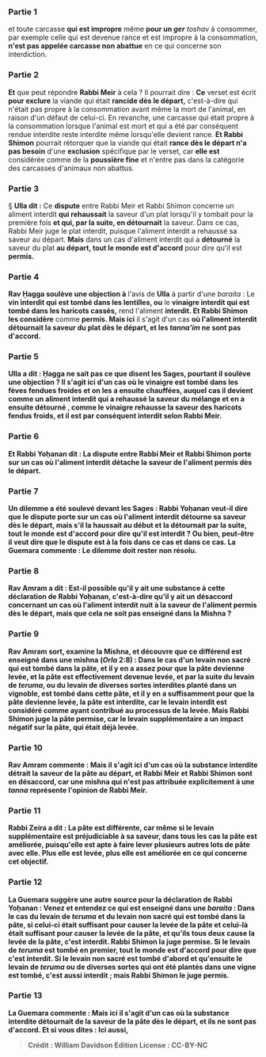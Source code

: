 
### Partie 1
et toute carcasse <b>qui est impropre</b> même <b>pour un <i>ger</i></b> <i>toshav</i> à consommer, par exemple celle qui est devenue rance et est impropre à la consommation, <b>n'est pas appelée carcasse non abattue</b> en ce qui concerne son interdiction.

### Partie 2
<b>Et</b> que peut répondre <b>Rabbi Meir</b> à cela ? Il pourrait dire : <b>Ce</b> verset est écrit <b>pour exclure</b> la viande qui était <b>rancide dès le départ,</b> c'est-à-dire qui n'était pas propre à la consommation avant même la mort de l'animal, en raison d'un défaut de celui-ci. En revanche, une carcasse qui était propre à la consommation lorsque l'animal est mort et qui a été par conséquent rendue interdite reste interdite même lorsqu'elle devient rance. <b>Et Rabbi Shimon</b> pourrait rétorquer que la viande qui était <b>rance dès le départ n'a pas besoin</b> d'une <b>exclusion</b> spécifique par le verset, car <b>elle est</b> considérée comme de la <b>poussière fine</b> et n'entre pas dans la catégorie des carcasses d'animaux non abattus.

### Partie 3
§ <b>Ulla dit :</b> Ce <b>dispute</b> entre Rabbi Meir et Rabbi Shimon concerne un aliment interdit <b>qui rehaussait</b> la saveur d'un plat lorsqu'il y tombait pour la première fois <b>et qui, par la suite, en détournait</b> la saveur. Dans ce cas, Rabbi Meir juge le plat interdit, puisque l'aliment interdit a rehaussé sa saveur au départ. <b>Mais</b> dans un cas d'aliment interdit qui a <b>détourné</b> la saveur du plat <b>au départ, tout le monde est d'accord</b> pour dire qu'il est <b>permis.</b>

### Partie 4
<b>Rav Ḥagga soulève une objection à</b> l'avis de <b>Ulla</b> à partir d'une <i>baraita</i> : Le <b>vin interdit qui est tombé dans les lentilles, ou</b> le <b>vinaigre interdit qui est tombé dans les haricots cassés,</b> rend l'aliment <b>interdit. Et Rabbi Shimon les considère</b> comme <b>permis. Mais ici</b> il s'agit d'un cas <b>où l'aliment interdit <b>détournait</b> la saveur du plat <b>dès le départ, et</b> les <i>tanna'im</i> <b>ne sont pas d'accord.</b>

### Partie 5
<b>Ulla a dit : Ḥagga ne sait pas ce que disent les Sages,</b> pourtant <b>il soulève une objection ? Il s'agit ici</b> d'un cas <b>où le vinaigre <b>est tombé dans</b> les <b>fèves fendues froides et</b> on les a ensuite <b>chauffées, </b> auquel cas <b>il devient comme</b> un aliment interdit <b>qui a rehaussé</b> la saveur du mélange <b>et en a ensuite détourné</b> , comme le vinaigre rehausse la saveur des haricots fendus froids, <b>et il est</b> par conséquent <b>interdit</b> selon Rabbi Meir.

### Partie 6
<b>Et Rabbi Yoḥanan dit :</b> La dispute entre Rabbi Meir et Rabbi Shimon porte <b>sur un cas où l'aliment interdit <b>détache</b> la saveur de l'aliment permis <b>dès le départ.</b>

### Partie 7
<b>Un dilemme a été soulevé devant</b> les Sages : Rabbi Yoḥanan veut-il dire que le <b>dispute porte sur</b> un cas où l'aliment interdit <b>détourne</b> sa saveur <b>dès le départ, mais</b> s'il la <b>haussait</b> au début <b>et la détournait</b> par la suite, <b>tout le monde est d'accord</b> pour dire qu'il est <b>interdit ? Ou bien, peut-être</b> il veut dire que le <b>dispute</b> est <b>à la fois dans ce</b> cas <b>et dans ce</b> cas. La Guemara commente : Le dilemme doit rester non résolu.

### Partie 8
<b>Rav Amram a dit : Est-il possible</b> qu'il y ait <b>une substance</b> à cette déclaration <b>de Rabbi Yoḥanan,</b> c'est-à-dire qu'il y ait un désaccord concernant un cas où l'aliment interdit nuit à la saveur de l'aliment permis dès le départ, <b>mais que cela ne soit pas enseigné dans la Mishna ?</b>

### Partie 9
Rav Amram <b>sort, examine</b> la Mishna, <b>et découvre que</b> ce différend <b>est enseigné</b> dans une mishna (<i>Orla</i> 2:8) : Dans le cas d'un <b>levain non sacré qui est tombé dans la pâte, et il y en a assez pour que</b> la pâte <b>devienne levée, et</b> la pâte est effectivement <b>devenue levée, et par la suite du levain de <i>teruma</i>, ou du levain de</b> <b>diverses sortes interdites</b> planté <b>dans un vignoble, est tombé</b> dans cette pâte, <b>et il y en a suffisamment pour que</b> la pâte <b>devienne levée,</b> la pâte est <b>interdite,</b> car le levain interdit est considéré comme ayant contribué au processus de la levée. <b>Mais Rabbi Shimon juge</b> la pâte <b>permise,</b> car le levain supplémentaire a un impact négatif sur la pâte, qui était déjà levée.

### Partie 10
Rav Amram commente : <b>Mais il s'agit ici</b> d'un cas <b>où</b> la substance interdite <b>détrait</b> la saveur de la pâte <b>au départ, et</b> Rabbi Meir et Rabbi Shimon <b>sont en désaccord,</b> car une mishna qui n'est pas attribuée explicitement à une <i>tanna</i> représente l'opinion de Rabbi Meir.

### Partie 11
<b>Rabbi Zeira a dit : La pâte est différente,</b> car même si le levain supplémentaire est préjudiciable à sa saveur, dans tous les cas la pâte est améliorée, <b>puisqu'elle est apte à faire lever plusieurs autres</b> lots de <b>pâte avec elle.</b> Plus elle est levée, plus elle est améliorée en ce qui concerne cet objectif.

### Partie 12
La Guemara suggère une autre source pour la déclaration de Rabbi Yoḥanan : <b>Venez</b> et <b>entendez</b> ce qui est enseigné dans une <i>baraita</i> : Dans le cas du <b>levain de <i>teruma</i> et du levain non sacré</b> <b>qui est tombé dans la pâte, </b> si <b>celui-ci</b> était <b>suffisant pour causer</b> la levée de la pâte <b>et celui-là</b> était <b>suffisant pour causer</b> la levée de la pâte, et qu'ils</b> tous deux <b>cause</b> la levée de la pâte,</b> c'est <b>interdit. Rabbi Shimon la juge</b> <b>permise.</b> Si le levain <b>de <i>teruma</i> est tombé</b> en <b>premier, tout le monde est d'accord</b> pour dire que c'est <b>interdit. </b> Si le levain <b>non sacré</b> est tombé</b> d'abord <b>et qu'ensuite</b> le levain <b>de <i>teruma</i> ou de diverses sortes</b> qui ont été plantés <b>dans une vigne est tombé</b>, c'est aussi <b>interdit ; mais Rabbi Shimon le juge</b> <b>permis.</b>

### Partie 13
La Guemara commente : <b>Mais ici</b> il s'agit d'un cas <b>où la substance interdite <b>détournait</b> de la saveur de la pâte <b>dès le départ, et ils ne sont pas d'accord. Et si vous dites : Ici aussi,</b>

>Crédit : William Davidson Edition
>License : CC-BY-NC